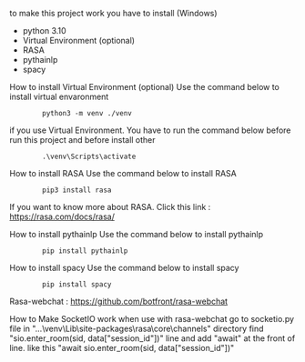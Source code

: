 to make this project work you have to install (Windows)
- python 3.10
- Virtual Environment (optional)
- RASA
- pythainlp
- spacy

How to install Virtual Environment (optional)
  Use the command below to install virtual envaronment 
  
            python3 -m venv ./venv

  if you use Virtual Environment. You have to run the command below before run this project and before install other

            .\venv\Scripts\activate

How to install RASA
  Use the command below to install RASA

            pip3 install rasa

  If you want to know more about RASA. Click this link : https://rasa.com/docs/rasa/
  
How to install pythainlp
  Use the command below to install pythainlp

            pip install pythainlp

How to install spacy
  Use the command below to install spacy

            pip install spacy

Rasa-webchat : https://github.com/botfront/rasa-webchat

How to Make SocketIO work when use with rasa-webchat
  go to socketio.py file in "...\venv\Lib\site-packages\rasa\core\channels\" directory
  find "sio.enter_room(sid, data["session_id"])" line and add "await" at the front of line. like this "await sio.enter_room(sid, data["session_id"])"
